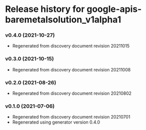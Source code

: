 # Release history for google-apis-baremetalsolution_v1alpha1

### v0.4.0 (2021-10-27)

* Regenerated from discovery document revision 20211015

### v0.3.0 (2021-10-15)

* Regenerated from discovery document revision 20211008

### v0.2.0 (2021-08-26)

* Regenerated from discovery document revision 20210802

### v0.1.0 (2021-07-06)

* Regenerated from discovery document revision 20210701
* Regenerated using generator version 0.4.0

